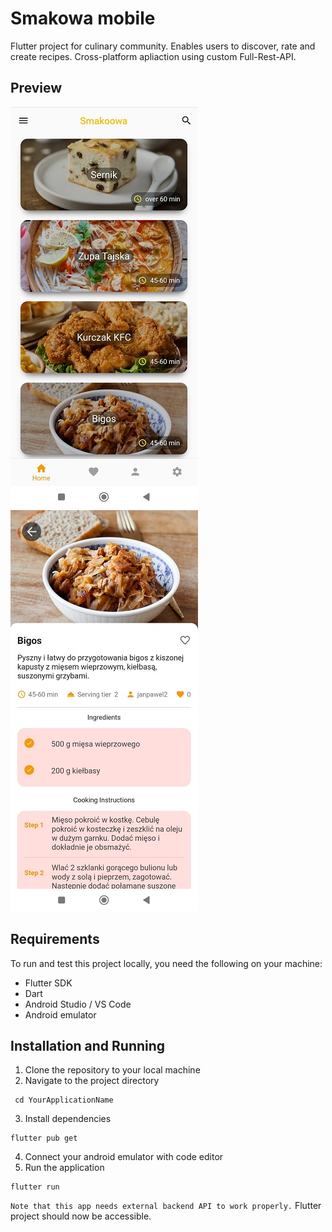 # Smakowa mobile 

Flutter project for culinary community. Enables users to discover, rate and create recipes. Cross-platform apliaction using custom Full-Rest-API. 

## Preview

![preview](assets/preview/preview_1.jpg)
![preview](assets/preview/preview_2.jpg)

## Requirements

To run and test this project locally, you need the following on your machine:

- Flutter SDK
- Dart
- Android Studio / VS Code
- Android emulator 
## Installation and Running

1. Clone the repository to your local machine
2. Navigate to the project directory
```
 cd YourApplicationName
 ```
 3. Install dependencies
```
flutter pub get
```
4. Connect your android emulator with code editor
5. Run the application
```
flutter run
```
`Note that this app needs external backend API to work properly.` Flutter project should now be accessible.
